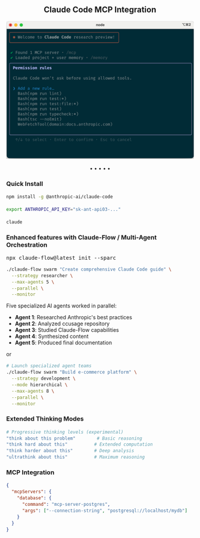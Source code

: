 <h2 align="center">Claude Code MCP Integration</h2>

<p align="center">
  <img src="Images/tool_permissions.png" alt="CCI" width="600">
</p>

<p align="center">
  <a href="#"></a> •
  <a href="#"></a> •
  <a href="#"></a> •
  <a href="#"></a> •
  <a href="#"></a> •
</p>

### Quick Install
```bash
npm install -g @anthropic-ai/claude-code

export ANTHROPIC_API_KEY="sk-ant-api03-..."

claude
```

### Enhanced features with Claude-Flow / Multi-Agent Orchestration
<kbd>npx claude-flow@latest init --sparc</kbd>

```bash
./claude-flow swarm "Create comprehensive Claude Code guide" \
  --strategy researcher \
  --max-agents 5 \
  --parallel \
  --monitor
```

Five specialized AI agents worked in parallel:
- **Agent 1**: Researched Anthropic's best practices
- **Agent 2**: Analyzed ccusage repository
- **Agent 3**: Studied Claude-Flow capabilities
- **Agent 4**: Synthesized content
- **Agent 5**: Produced final documentation

or

```bash
# Launch specialized agent teams
./claude-flow swarm "Build e-commerce platform" \
  --strategy development \
  --mode hierarchical \
  --max-agents 8 \
  --parallel \
  --monitor
```


### Extended Thinking Modes

```bash
# Progressive thinking levels (experimental)
"think about this problem"        # Basic reasoning
"think hard about this"          # Extended computation
"think harder about this"        # Deep analysis
"ultrathink about this"          # Maximum reasoning
```

### MCP Integration
```json
{
  "mcpServers": {
    "database": {
      "command": "mcp-server-postgres",
      "args": ["--connection-string", "postgresql://localhost/mydb"]
    }
  }
}
```
